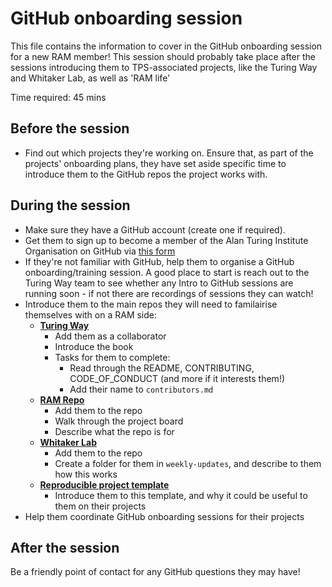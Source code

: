 # GitHub onboarding session

This file contains the information to cover in the GitHub onboarding session for a new RAM member!
This session should probably take place after the sessions introducing them to TPS-associated projects, like the Turing Way and Whitaker Lab, as well as 'RAM life'

Time required: 45 mins

## Before the session
* Find out which projects they're working on. Ensure that, as part of the projects' onboarding plans, they have set aside specific time to introduce them to the GitHub repos the project works with.

## During the session

* Make sure they have a GitHub account (create one if required).
* Get them to sign up to become a member of the Alan Turing Institute Organisation on GitHub via [this form](https://turingcomplete.topdesk.net/tas/public/ssp/content/serviceflow?unid=3844fabf8b1c45ca9028758a350ff230&from=c56ec576-4ee8-4b07-8bde-9f9f45b6d561&openedFromService=true)
* If they're not familiar with GitHub, help them to organise a GitHub onboarding/training session. A good place to start is reach out to the Turing Way team to see whether any Intro to GitHub sessions are running soon - if not there are recordings of sessions they can watch!
* Introduce them to the main repos they will need to familairise themselves with on a RAM side:
    - **[Turing Way](https://github.com/alan-turing-institute/the-turing-way)**
        - Add them as a collaborator
        - Introduce the book
        - Tasks for them to complete:
            - Read through the README, CONTRIBUTING, CODE_OF_CONDUCT (and more if it interests them!)
            - Add their name to `contributors.md`
    - **[RAM Repo](https://github.com/alan-turing-institute/research-application-management)**
        - Add them to the repo
        - Walk through the project board
        - Describe what the repo is for
    - **[Whitaker Lab](https://github.com/WhitakerLab)**
        - Add them to the repo
        - Create a folder for them in `weekly-updates`, and describe to them how this works
    - **[Reproducible project template](https://github.com/alan-turing-institute/reproducible-project-template)**
        - Introduce them to this template, and why it could be useful to them on their projects
* Help them coordinate GitHub onboarding sessions for their projects

## After the session

Be a friendly point of contact for any GitHub questions they may have!